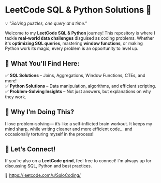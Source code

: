 # **LeetCode SQL & Python Solutions 🚀**  

💡 *"Solving puzzles, one query at a time."*  

Welcome to my **LeetCode SQL & Python** journey! This repository is where I tackle **real-world data challenges** disguised as coding problems. 
Whether it's **optimizing SQL queries**, mastering **window functions**, or making Python work its magic, every problem is an opportunity to level up.  

## **📌 What You'll Find Here:**  
✅ **SQL Solutions** – Joins, Aggregations, Window Functions, CTEs, and more!  
✅ **Python Solutions** – Data manipulation, algorithms, and efficient scripting.  
✅ **Problem-Solving Insights** – Not just answers, but explanations on why they work.  

## **🌱 Why I’m Doing This?**  

I love problem-solving— it’s like a self-inflicted brain workout. 
It keeps my mind sharp, while writing cleaner and more efficient code... and occasionally torturing myself in the process!


## **🚀 Let’s Connect!**  
If you're also on a **LeetCode grind**, feel free to connect! I’m always up for discussing SQL, Python and best practices.  

🔗 https://leetcode.com/u/SoloCoding/
